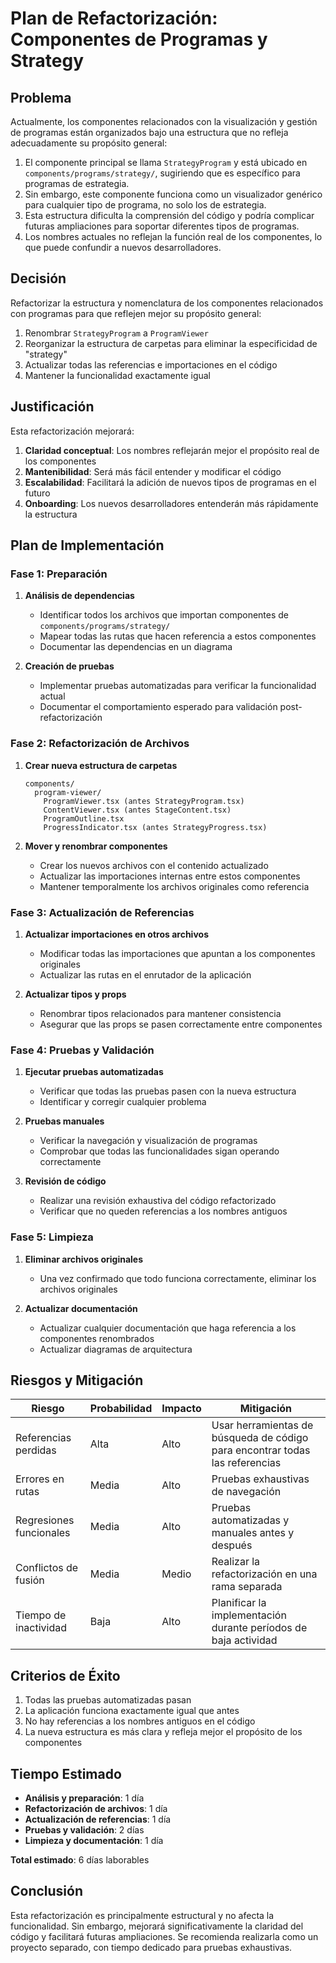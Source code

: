 # Plan de Refactorización: Componentes de Programas y Strategy

## Problema

Actualmente, los componentes relacionados con la visualización y gestión de programas están organizados bajo una estructura que no refleja adecuadamente su propósito general:

1. El componente principal se llama `StrategyProgram` y está ubicado en `components/programs/strategy/`, sugiriendo que es específico para programas de estrategia.
2. Sin embargo, este componente funciona como un visualizador genérico para cualquier tipo de programa, no solo los de estrategia.
3. Esta estructura dificulta la comprensión del código y podría complicar futuras ampliaciones para soportar diferentes tipos de programas.
4. Los nombres actuales no reflejan la función real de los componentes, lo que puede confundir a nuevos desarrolladores.

## Decisión

Refactorizar la estructura y nomenclatura de los componentes relacionados con programas para que reflejen mejor su propósito general:

1. Renombrar `StrategyProgram` a `ProgramViewer`
2. Reorganizar la estructura de carpetas para eliminar la especificidad de "strategy"
3. Actualizar todas las referencias e importaciones en el código
4. Mantener la funcionalidad exactamente igual

## Justificación

Esta refactorización mejorará:

1. **Claridad conceptual**: Los nombres reflejarán mejor el propósito real de los componentes
2. **Mantenibilidad**: Será más fácil entender y modificar el código
3. **Escalabilidad**: Facilitará la adición de nuevos tipos de programas en el futuro
4. **Onboarding**: Los nuevos desarrolladores entenderán más rápidamente la estructura

## Plan de Implementación

### Fase 1: Preparación

1. **Análisis de dependencias**
   - Identificar todos los archivos que importan componentes de `components/programs/strategy/`
   - Mapear todas las rutas que hacen referencia a estos componentes
   - Documentar las dependencias en un diagrama

2. **Creación de pruebas**
   - Implementar pruebas automatizadas para verificar la funcionalidad actual
   - Documentar el comportamiento esperado para validación post-refactorización

### Fase 2: Refactorización de Archivos

1. **Crear nueva estructura de carpetas**
   ```
   components/
     program-viewer/
       ProgramViewer.tsx (antes StrategyProgram.tsx)
       ContentViewer.tsx (antes StageContent.tsx)
       ProgramOutline.tsx
       ProgressIndicator.tsx (antes StrategyProgress.tsx)
   ```

2. **Mover y renombrar componentes**
   - Crear los nuevos archivos con el contenido actualizado
   - Actualizar las importaciones internas entre estos componentes
   - Mantener temporalmente los archivos originales como referencia

### Fase 3: Actualización de Referencias

1. **Actualizar importaciones en otros archivos**
   - Modificar todas las importaciones que apuntan a los componentes originales
   - Actualizar las rutas en el enrutador de la aplicación

2. **Actualizar tipos y props**
   - Renombrar tipos relacionados para mantener consistencia
   - Asegurar que las props se pasen correctamente entre componentes

### Fase 4: Pruebas y Validación

1. **Ejecutar pruebas automatizadas**
   - Verificar que todas las pruebas pasen con la nueva estructura
   - Identificar y corregir cualquier problema

2. **Pruebas manuales**
   - Verificar la navegación y visualización de programas
   - Comprobar que todas las funcionalidades sigan operando correctamente

3. **Revisión de código**
   - Realizar una revisión exhaustiva del código refactorizado
   - Verificar que no queden referencias a los nombres antiguos

### Fase 5: Limpieza

1. **Eliminar archivos originales**
   - Una vez confirmado que todo funciona correctamente, eliminar los archivos originales

2. **Actualizar documentación**
   - Actualizar cualquier documentación que haga referencia a los componentes renombrados
   - Actualizar diagramas de arquitectura

## Riesgos y Mitigación

| Riesgo | Probabilidad | Impacto | Mitigación |
|--------|-------------|---------|------------|
| Referencias perdidas | Alta | Alto | Usar herramientas de búsqueda de código para encontrar todas las referencias |
| Errores en rutas | Media | Alto | Pruebas exhaustivas de navegación |
| Regresiones funcionales | Media | Alto | Pruebas automatizadas y manuales antes y después |
| Conflictos de fusión | Media | Medio | Realizar la refactorización en una rama separada |
| Tiempo de inactividad | Baja | Alto | Planificar la implementación durante períodos de baja actividad |

## Criterios de Éxito

1. Todas las pruebas automatizadas pasan
2. La aplicación funciona exactamente igual que antes
3. No hay referencias a los nombres antiguos en el código
4. La nueva estructura es más clara y refleja mejor el propósito de los componentes

## Tiempo Estimado

- **Análisis y preparación**: 1 día
- **Refactorización de archivos**: 1 día
- **Actualización de referencias**: 1 día
- **Pruebas y validación**: 2 días
- **Limpieza y documentación**: 1 día

**Total estimado**: 6 días laborables

## Conclusión

Esta refactorización es principalmente estructural y no afecta la funcionalidad. Sin embargo, mejorará significativamente la claridad del código y facilitará futuras ampliaciones. Se recomienda realizarla como un proyecto separado, con tiempo dedicado para pruebas exhaustivas.
